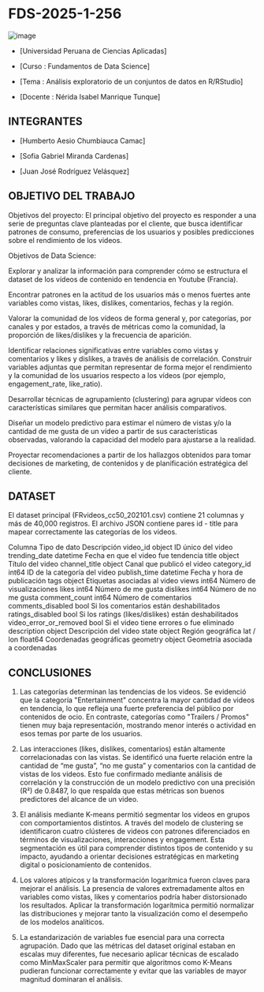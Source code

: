 # FDS-2025-1-256
![image](https://github.com/user-attachments/assets/b47b251e-e65c-46c3-a1a4-f0c28ab554dc)

- [Universidad Peruana de Ciencias Aplicadas]

- [Curso : Fundamentos de Data Science]

- [Tema : Análisis exploratorio de un conjuntos de datos en R/RStudio]

- [Docente : Nérida Isabel Manrique Tunque]
## INTEGRANTES

- [Humberto Aesio Chumbiauca Camac]

- [Sofia Gabriel Miranda Cardenas]

- [Juan José Rodríguez Velásquez]


## OBJETIVO DEL TRABAJO

Objetivos del proyecto:
El principal objetivo del proyecto es responder a una serie de preguntas clave planteadas por el cliente, que busca identificar patrones de consumo, preferencias de los usuarios y posibles predicciones sobre el rendimiento de los videos.

Objetivos de Data Science:

Explorar y analizar la información para comprender cómo se estructura el dataset de los vídeos de contenido en tendencia en Youtube (Francia).

Encontrar patrones en la actitud de los usuarios más o menos fuertes ante variables como vistas, likes, dislikes, comentarios, fechas y la región.

Valorar la comunidad de los vídeos de forma general y, por categorías, por canales y por estados, a través de métricas como la comunidad, la proporción de likes/dislikes y la frecuencia de aparición.

Identificar relaciones significativas entre variables como vistas y comentarios y likes y dislikes, a través de análisis de correlación.
Construir variables adjuntas que permitan representar de forma mejor el rendimiento y la comunidad de los usuarios respecto a los vídeos (por ejemplo, engagement_rate, like_ratio).

Desarrollar técnicas de agrupamiento (clustering) para agrupar vídeos con características similares que permitan hacer análisis comparativos.

Diseñar un modelo predictivo para estimar el número de vistas y/o la cantidad de me gusta de un vídeo a partir de sus características observadas, valorando la capacidad del modelo para ajustarse a la realidad.

Proyectar recomendaciones a partir de los hallazgos obtenidos para tomar decisiones de marketing, de contenidos y de planificación estratégica del cliente.

## DATASET
El dataset principal (FRvideos_cc50_202101.csv) contiene 21 columnas y más de 40,000 registros. 
El archivo JSON contiene pares id - title para mapear correctamente las categorías de los videos.

Columna	Tipo de dato	Descripción
video_id	object	ID único del video
trending_date	datetime	Fecha en que el video fue tendencia
title	object	Título del video
channel_title	object	Canal que publicó el video
category_id	int64	ID de la categoría del video
publish_time	datetime	Fecha y hora de publicación
tags	object	Etiquetas asociadas al video
views	int64	Número de visualizaciones
likes	int64	Número de me gusta
dislikes	int64	Número de no me gusta
comment_count	int64	Número de comentarios
comments_disabled	bool	Si los comentarios están deshabilitados
ratings_disabled	bool	Si los ratings (likes/dislikes) están deshabilitados
video_error_or_removed	bool	Si el video tiene errores o fue eliminado
description	object	Descripción del video
state	object	Región geográfica
lat / lon	float64	Coordenadas geográficas
geometry	object	Geometría asociada a coordenadas

## CONCLUSIONES 


1. Las categorías determinan las tendencias de los videos.
 Se evidenció que la categoría "Entertainment" concentra la mayor cantidad de videos en tendencia, lo que refleja una fuerte preferencia del público por contenidos de ocio. En contraste, categorías como "Trailers / Promos" tienen muy baja representación, mostrando menor interés o actividad en esos temas por parte de los usuarios.


2. Las interacciones (likes, dislikes, comentarios) están altamente correlacionadas con las vistas.
 Se identificó una fuerte relación entre la cantidad de “me gusta”, “no me gusta” y comentarios con la cantidad de vistas de los videos. Esto fue confirmado mediante análisis de correlación y la construcción de un modelo predictivo con una precisión (R²) de 0.8487, lo que respalda que estas métricas son buenos predictores del alcance de un video.


3. El análisis mediante K-means permitió segmentar los videos en grupos con comportamientos distintos.
 A través del modelo de clustering se identificaron cuatro clústeres de videos con patrones diferenciados en términos de visualizaciones, interacciones y engagement. Esta segmentación es útil para comprender distintos tipos de contenido y su impacto, ayudando a orientar decisiones estratégicas en marketing digital o posicionamiento de contenidos.

4. Los valores atípicos y la transformación logarítmica fueron claves para mejorar el análisis.
 La presencia de valores extremadamente altos en variables como vistas, likes y comentarios podría haber distorsionado los resultados. Aplicar la transformación logarítmica permitió normalizar las distribuciones y mejorar tanto la visualización como el desempeño de los modelos analíticos.


5. La estandarización de variables fue esencial para una correcta agrupación.
 Dado que las métricas del dataset original estaban en escalas muy diferentes, fue necesario aplicar técnicas de escalado como MinMaxScaler para permitir que algoritmos como K-Means pudieran funcionar correctamente y evitar que las variables de mayor magnitud dominaran el análisis.

